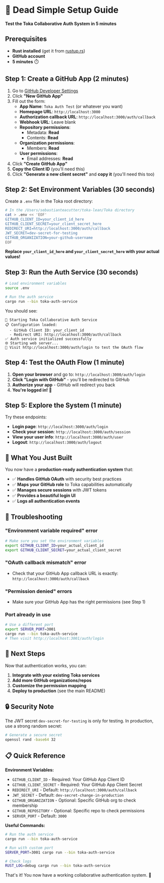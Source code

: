 # 🚀 Dead Simple Setup Guide

**Test the Toka Collaborative Auth System in 5 minutes**

## Prerequisites

- **Rust installed** (get it from [rustup.rs](https://rustup.rs/))
- **GitHub account** 
- **5 minutes** ⏱️

## Step 1: Create a GitHub App (2 minutes)

1. Go to [GitHub Developer Settings](https://github.com/settings/developers)
2. Click **"New GitHub App"**
3. Fill out the form:
   - **App Name**: `Toka Auth Test` (or whatever you want)
   - **Homepage URL**: `http://localhost:3000`
   - **Authorization callback URL**: `http://localhost:3000/auth/callback`
   - **Webhook URL**: Leave blank
   - **Repository permissions**: 
     - Metadata: **Read**
     - Contents: **Read**
   - **Organization permissions**:
     - Members: **Read**
   - **User permissions**:
     - Email addresses: **Read**
4. Click **"Create GitHub App"**
5. **Copy the Client ID** (you'll need this)
6. Click **"Generate a new client secret"** and **copy it** (you'll need this too)

## Step 2: Set Environment Variables (30 seconds)

Create a `.env` file in the Toka root directory:

```bash
# In the /Users/sebastianteacutter/toka-lean/Toka directory
cat > .env << 'EOF'
GITHUB_CLIENT_ID=your_client_id_here
GITHUB_CLIENT_SECRET=your_client_secret_here
REDIRECT_URI=http://localhost:3000/auth/callback
JWT_SECRET=dev-secret-for-testing
GITHUB_ORGANIZATION=your-github-username
EOF
```

**Replace `your_client_id_here` and `your_client_secret_here` with your actual values!**

## Step 3: Run the Auth Service (30 seconds)

```bash
# Load environment variables
source .env

# Run the auth service
cargo run --bin toka-auth-service
```

You should see:
```
🚀 Starting Toka Collaborative Auth Service
📋 Configuration loaded:
  - GitHub Client ID: your_client_id
  - Redirect URI: http://localhost:3000/auth/callback
✅ Auth service initialized successfully
🌐 Starting web server...
📱 Visit http://localhost:3000/auth/login to test the OAuth flow
```

## Step 4: Test the OAuth Flow (1 minute)

1. **Open your browser** and go to: `http://localhost:3000/auth/login`
2. **Click "Login with GitHub"** - you'll be redirected to GitHub
3. **Authorize your app** - GitHub will redirect you back
4. **You're logged in!** 🎉

## Step 5: Explore the System (1 minute)

Try these endpoints:

- **Login page**: `http://localhost:3000/auth/login`
- **Check your session**: `http://localhost:3000/auth/session`
- **View your user info**: `http://localhost:3000/auth/user`
- **Logout**: `http://localhost:3000/auth/logout`

## 🎯 What You Just Built

You now have a **production-ready authentication system** that:

- ✅ **Handles GitHub OAuth** with security best practices
- ✅ **Maps your GitHub role** to Toka capabilities automatically
- ✅ **Manages secure sessions** with JWT tokens
- ✅ **Provides a beautiful login UI**
- ✅ **Logs all authentication events**

## 🔧 Troubleshooting

### "Environment variable required" error
```bash
# Make sure you set the environment variables
export GITHUB_CLIENT_ID=your_actual_client_id
export GITHUB_CLIENT_SECRET=your_actual_client_secret
```

### "OAuth callback mismatch" error
- Check that your GitHub App callback URL is exactly: `http://localhost:3000/auth/callback`

### "Permission denied" errors
- Make sure your GitHub App has the right permissions (see Step 1)

### Port already in use
```bash
# Use a different port
export SERVER_PORT=3001
cargo run --bin toka-auth-service
# Then visit http://localhost:3001/auth/login
```

## 🎉 Next Steps

Now that authentication works, you can:

1. **Integrate with your existing Toka services**
2. **Add more GitHub organizations/repos**
3. **Customize the permission mapping**
4. **Deploy to production** (see the main README)

## 🔒 Security Note

The JWT secret `dev-secret-for-testing` is only for testing. In production, use a strong random secret:

```bash
# Generate a secure secret
openssl rand -base64 32
```

## 📋 Quick Reference

**Environment Variables:**
- `GITHUB_CLIENT_ID` - Required: Your GitHub App Client ID
- `GITHUB_CLIENT_SECRET` - Required: Your GitHub App Client Secret  
- `REDIRECT_URI` - Default: `http://localhost:3000/auth/callback`
- `JWT_SECRET` - Default: `dev-secret-change-in-production`
- `GITHUB_ORGANIZATION` - Optional: Specific GitHub org to check membership
- `GITHUB_REPOSITORY` - Optional: Specific repo to check permissions
- `SERVER_PORT` - Default: `3000`

**Useful Commands:**
```bash
# Run the auth service
cargo run --bin toka-auth-service

# Run with custom port
SERVER_PORT=3001 cargo run --bin toka-auth-service

# Check logs
RUST_LOG=debug cargo run --bin toka-auth-service
```

That's it! You now have a working collaborative authentication system. 🚀 